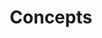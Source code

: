 ---
type: "module"
title: "Concepts"
description: "This section covers the concepts of the SKS Advanced Learning Path, including storage, routing, and debugging in Kubernetes."
banner: "images/exoscale-icon.svg"
weight: 2
tags: [sks, kubernetes, kubernetes-resources]
categories: [exoscale,kubernetes]
level: "advanced"
---